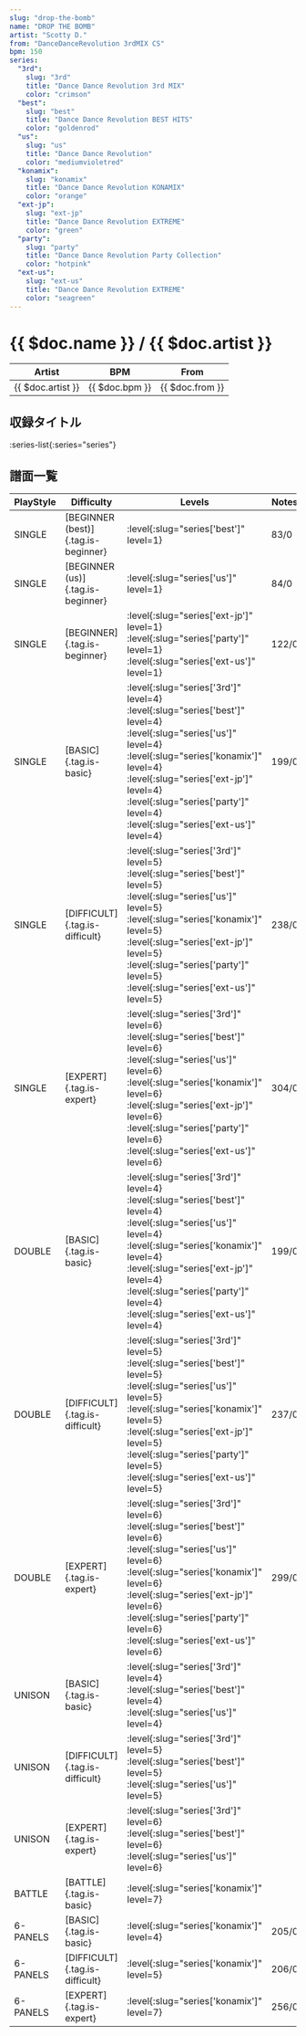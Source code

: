 ```yaml
---
slug: "drop-the-bomb"
name: "DROP THE BOMB"
artist: "Scotty D."
from: "DanceDanceRevolution 3rdMIX CS"
bpm: 150
series:
  "3rd":
    slug: "3rd"
    title: "Dance Dance Revolution 3rd MIX"
    color: "crimson"
  "best":
    slug: "best"
    title: "Dance Dance Revolution BEST HITS"
    color: "goldenrod"
  "us":
    slug: "us"
    title: "Dance Dance Revolution"
    color: "mediumvioletred"
  "konamix":
    slug: "konamix"
    title: "Dance Dance Revolution KONAMIX"
    color: "orange"
  "ext-jp":
    slug: "ext-jp"
    title: "Dance Dance Revolution EXTREME"
    color: "green"
  "party":
    slug: "party"
    title: "Dance Dance Revolution Party Collection"
    color: "hotpink"
  "ext-us":
    slug: "ext-us"
    title: "Dance Dance Revolution EXTREME"
    color: "seagreen"
---
```


# {{ $doc.name }} / {{ $doc.artist }}

|Artist|BPM|From|
|------|---|----|
|{{ $doc.artist }}|{{ $doc.bpm }}|{{ $doc.from }}|

## 収録タイトル

:series-list{:series="series"}

## 譜面一覧

|PlayStyle|Difficulty|Levels|Notes|Movie|
|---------|----------|------|-----|-----|
|SINGLE|[BEGINNER (best)]{.tag.is-beginner}|:level{:slug="series['best']" level=1}|83/0||
|SINGLE|[BEGINNER (us)]{.tag.is-beginner}|:level{:slug="series['us']" level=1}|84/0||
|SINGLE|[BEGINNER]{.tag.is-beginner}|:level{:slug="series['ext-jp']" level=1} :level{:slug="series['party']" level=1} :level{:slug="series['ext-us']" level=1}|122/0||
|SINGLE|[BASIC]{.tag.is-basic}|:level{:slug="series['3rd']" level=4} :level{:slug="series['best']" level=4} :level{:slug="series['us']" level=4} :level{:slug="series['konamix']" level=4} :level{:slug="series['ext-jp']" level=4} :level{:slug="series['party']" level=4} :level{:slug="series['ext-us']" level=4}|199/0||
|SINGLE|[DIFFICULT]{.tag.is-difficult}|:level{:slug="series['3rd']" level=5} :level{:slug="series['best']" level=5} :level{:slug="series['us']" level=5} :level{:slug="series['konamix']" level=5} :level{:slug="series['ext-jp']" level=5} :level{:slug="series['party']" level=5} :level{:slug="series['ext-us']" level=5}|238/0||
|SINGLE|[EXPERT]{.tag.is-expert}|:level{:slug="series['3rd']" level=6} :level{:slug="series['best']" level=6} :level{:slug="series['us']" level=6} :level{:slug="series['konamix']" level=6} :level{:slug="series['ext-jp']" level=6} :level{:slug="series['party']" level=6} :level{:slug="series['ext-us']" level=6}|304/0||
|DOUBLE|[BASIC]{.tag.is-basic}|:level{:slug="series['3rd']" level=4} :level{:slug="series['best']" level=4} :level{:slug="series['us']" level=4} :level{:slug="series['konamix']" level=4} :level{:slug="series['ext-jp']" level=4} :level{:slug="series['party']" level=4} :level{:slug="series['ext-us']" level=4}|199/0||
|DOUBLE|[DIFFICULT]{.tag.is-difficult}|:level{:slug="series['3rd']" level=5} :level{:slug="series['best']" level=5} :level{:slug="series['us']" level=5} :level{:slug="series['konamix']" level=5} :level{:slug="series['ext-jp']" level=5} :level{:slug="series['party']" level=5} :level{:slug="series['ext-us']" level=5}|237/0||
|DOUBLE|[EXPERT]{.tag.is-expert}|:level{:slug="series['3rd']" level=6} :level{:slug="series['best']" level=6} :level{:slug="series['us']" level=6} :level{:slug="series['konamix']" level=6} :level{:slug="series['ext-jp']" level=6} :level{:slug="series['party']" level=6} :level{:slug="series['ext-us']" level=6}|299/0||
|UNISON|[BASIC]{.tag.is-basic}|:level{:slug="series['3rd']" level=4} :level{:slug="series['best']" level=4} :level{:slug="series['us']" level=4}|||
|UNISON|[DIFFICULT]{.tag.is-difficult}|:level{:slug="series['3rd']" level=5} :level{:slug="series['best']" level=5} :level{:slug="series['us']" level=5}|||
|UNISON|[EXPERT]{.tag.is-expert}|:level{:slug="series['3rd']" level=6} :level{:slug="series['best']" level=6} :level{:slug="series['us']" level=6}|||
|BATTLE|[BATTLE]{.tag.is-basic}|:level{:slug="series['konamix']" level=7}|||
|6-PANELS|[BASIC]{.tag.is-basic}|:level{:slug="series['konamix']" level=4}|205/0||
|6-PANELS|[DIFFICULT]{.tag.is-difficult}|:level{:slug="series['konamix']" level=5}|206/0||
|6-PANELS|[EXPERT]{.tag.is-expert}|:level{:slug="series['konamix']" level=7}|256/0||
